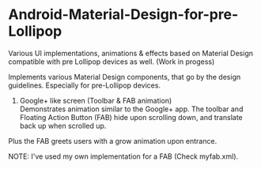 # Android-Material-Design-for-pre-Lollipop
Various UI implementations, animations &amp; effects  based on Material Design compatible with pre Lollipop devices as well. (Work in progess)

Implements various Material Design components, that go by the design guidelines. Especially for pre-Lollipop devices.


1. Google+ like screen (Toolbar & FAB animation)  
Demonstrates animation similar to the Google+ app. The toolbar and Floating Action Button (FAB) hide upon scrolling down, and translate back up when scrolled up.

Plus the FAB greets users with a grow animation upon entrance.

NOTE: I've used my own implementation for a FAB (Check myfab.xml).
